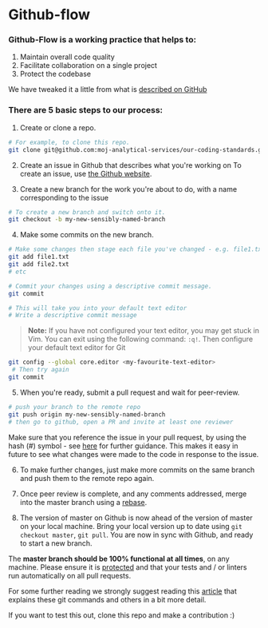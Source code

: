 # Github-flow

### Github-Flow is a working practice that helps to:
1. Maintain overall code quality
2. Facilitate collaboration on a single project
3. Protect the codebase

We have tweaked it a little from what is [described on GitHub][1] 

### There are 5 basic steps to our process:
1. Create or clone a repo.
```sh
# For example, to clone this repo.
git clone git@github.com:moj-analytical-services/our-coding-standards.git
```

2. Create an issue in Github that describes what you're working on
To create an issue, use [the Github website](https://guides.github.com/features/issues/).

3. Create a new branch for the work you're about to do, with a name corresponding to the issue
```sh
# To create a new branch and switch onto it.
git checkout -b my-new-sensibly-named-branch
```

4. Make some commits on the new branch.
```sh
# Make some changes then stage each file you've changed - e.g. file1.txt and file2.txt.
git add file1.txt
git add file2.txt
# etc

# Commit your changes using a descriptive commit message.
git commit

# This will take you into your default text editor
# Write a descriptive commit message
```
>**Note:**
>If you have not configured your text editor, you may get stuck in Vim. You can exit using the following command: `:q!`. Then configure your default text editor for Git
```sh
git config --global core.editor <my-favourite-text-editor>
 # Then try again
git commit
```

5. When you're ready, submit a pull request and wait for peer-review.
```sh
# push your branch to the remote repo
git push origin my-new-sensibly-named-branch
# then go to github, open a PR and invite at least one reviewer
```
Make sure that you reference the issue in your pull request, by using the hash (#) symbol - see [here](https://help.github.com/articles/autolinked-references-and-urls/) for further guidance.  This makes it easy in future to see what changes were made to the code in response to the issue.

6. To make further changes, just make more commits on the same branch and push them to the remote repo again.

7. Once peer review is complete, and any comments addressed, merge into the master branch using a [rebase](https://github.com/blog/2243-rebase-and-merge-pull-requests).

8. The version of master on Github is now ahead of the version of master on your local machine.  Bring your local version up to date using `git checkout master`, `git pull`.  You are now in sync with Github, and ready to start a new branch.

The **master branch should be 100% functional at all times**, on any machine.  Please ensure it is [protected](https://help.github.com/articles/about-protected-branches/) and that your tests and / or linters run automatically on all pull requests.

For some further reading we strongly suggest reading this [article][2] that explains these git commands and others in a bit more detail.

If you want to test this out, clone this repo and make a contribution :)

[1]: https://guides.github.com/introduction/flow/
[2]: https://gist.github.com/blackfalcon/8428401
